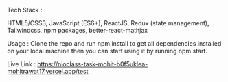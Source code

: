 Tech Stack :

HTML5/CSS3, JavaScript (ES6+), ReactJS, Redux (state management), Tailwindcss, npm packages, better-react-mathjax

Usage : Clone the repo and run npm install to get all dependencies installed on your local machine then you can start using it by running npm start.

Live Link : https://nioclass-task-mohit-b0f5uklea-mohitrawat17.vercel.app/test
